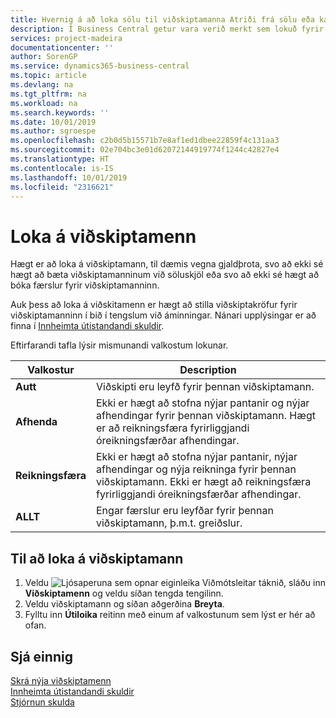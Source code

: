 ```yaml
---
title: Hvernig á að loka sölu til viðskiptamanna Atriði frá sölu eða kaupum
description: Í Business Central getur vara verið merkt sem lokuð fyrir sölu, lokuð fyrir innkaupum eða lokuð fyrir allt.
services: project-madeira
documentationcenter: ''
author: SorenGP
ms.service: dynamics365-business-central
ms.topic: article
ms.devlang: na
ms.tgt_pltfrm: na
ms.workload: na
ms.search.keywords: ''
ms.date: 10/01/2019
ms.author: sgroespe
ms.openlocfilehash: c2b0d5b15571b7e8af1ed1dbee22859f4c131aa3
ms.sourcegitcommit: 02e704bc3e01d62072144919774f1244c42827e4
ms.translationtype: HT
ms.contentlocale: is-IS
ms.lasthandoff: 10/01/2019
ms.locfileid: "2316621"
---
```

# <a name="block-customers"></a>Loka á viðskiptamenn
Hægt er að loka á viðskiptamann, til dæmis vegna gjaldþrota, svo að ekki sé hægt að bæta viðskiptamanninum við söluskjöl eða svo að ekki sé hægt að bóka færslur fyrir viðskiptamanninn.

Auk þess að loka á viðskitamenn er hægt að stilla viðskiptakröfur fyrir viðskiptamanninn í bið í tengslum við áminningar. Nánari upplýsingar er að finna í [Innheimta útistandandi skuldir](receivables-collect-outstanding-balances.md).   

Eftirfarandi tafla lýsir mismunandi valkostum lokunar.  

|Valkostur|Description|  
|--------------------|------------|  
|**Autt**|Viðskipti eru leyfð fyrir þennan viðskiptamann.|
|**Afhenda**|Ekki er hægt að stofna nýjar pantanir og nýjar afhendingar fyrir þennan viðskiptamann. Hægt er að reikningsfæra fyrirliggjandi óreikningsfærðar afhendingar.|  
|**Reikningsfæra**|Ekki er hægt að stofna nýjar pantanir, nýjar afhendingar og nýja reikninga fyrir þennan viðskiptamann. Ekki er hægt að reikningsfæra fyrirliggjandi óreikningsfærðar afhendingar.|  
|**ALLT**|Engar færslur eru leyfðar fyrir þennan viðskiptamann, þ.m.t. greiðslur.|  

## <a name="to-block-a-customer"></a>Til að loka á viðskiptamann  
1. Veldu ![Ljósaperuna sem opnar eiginleika Viðmótsleitar](media/ui-search/search_small.png "Segðu mér hvað þú vilt gera") táknið, sláðu inn **Viðskiptamenn** og veldu síðan tengda tengilinn.
2. Veldu viðskiptamann og síðan aðgerðina **Breyta**.
3. Fylltu inn **Útiloika** reitinn með einum af valkostunum sem lýst er hér að ofan.

## <a name="see-also"></a>Sjá einnig  
[Skrá nýja viðskiptamenn](sales-how-register-new-customers.md)  
[Innheimta útistandandi skuldir](receivables-collect-outstanding-balances.md)  
[Stjórnun skulda](receivables-manage-receivables.md)  
